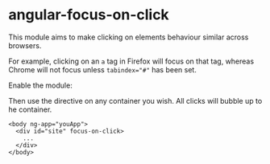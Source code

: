 angular-focus-on-click
======================

This module aims to make clicking on elements behaviour similar across browsers.

For example, clicking on an `a` tag in Firefox will focus on that tag, whereas Chrome will not focus unless `tabindex="#"` has been set.

Enable the module:


Then use the directive on any container you wish.  All clicks will bubble up to he container.

```
<body ng-app="youApp">
  <div id="site" focus-on-click>
    ...
  </div>
</body>
```
